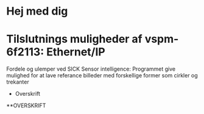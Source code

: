# Hej med dig
# Tilslutnings muligheder af vspm-6f2113: Ethernet/IP
 Fordele og ulemper ved SICK Sensor intelligence: Programmet give mulighed for at lave referance billeder med forskellige former som cirkler og trekanter 

* Overskrift

**OVERSKRIFT




